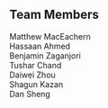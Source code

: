 ## Team Members

Matthew MacEachern <br>
Hassaan Ahmed <br>
Benjamin Zaganjori <br>
Tushar Chand <br>
Daiwei Zhou <br>
Shagun Kazan <br>
Dan Sheng <br>
